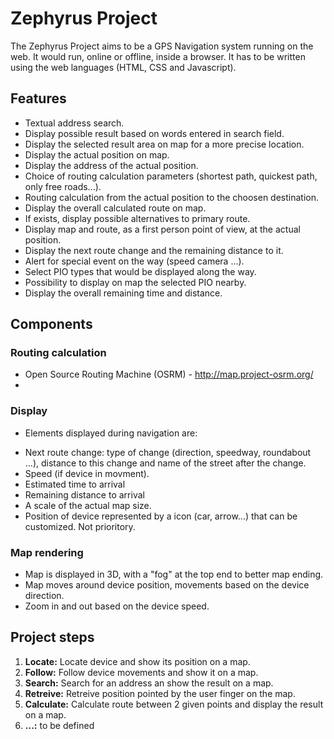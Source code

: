 # Zephyrus Project

The Zephyrus Project aims to be a GPS Navigation system running on the web. It would run, online or offline, inside a browser. It has to be written using the web languages (HTML, CSS and Javascript).

## Features
* Textual address search.
* Display possible result based on words entered in search field.
* Display the selected result area on map for a more precise location.
* Display the actual position on map.
* Display the address of the actual position.
* Choice of routing calculation parameters (shortest path, quickest path, only free roads...).
* Routing calculation from the actual position to the choosen destination.
* Display the overall calculated route on map.
* If exists, display possible alternatives to primary route.
* Display map and route, as a first person point of view, at the actual position.
* Display the next route change and the remaining distance to it.
* Alert for special event on the way (speed camera ...).
* Select PIO types that would be displayed along the way.
* Possibility to display on map the selected PIO nearby.
* Display the overall remaining time and distance.

## Components

### Routing calculation
* Open Source Routing Machine (OSRM) - http://map.project-osrm.org/
* 
### Display
* Elements displayed during navigation are:
+ Next route change: type of change (direction, speedway, roundabout ...), distance to this change and name of the street after the change.
+ Speed (if device in movment).
+ Estimated time to arrival
+ Remaining distance to arrival
+ A scale of the actual map size.
+ Position of device represented by a icon (car, arrow...) that can be customized. Not prioritory.

### Map rendering
* Map is displayed in 3D, with a "fog" at the top end to better map ending.
* Map moves around device position, movements based on the device direction.
* Zoom in and out based on the device speed.

## Project steps

1. **Locate:** Locate device and show its position on a map.
2. **Follow:** Follow device movements and show it on a map.
3. **Search:** Search for an address an show the result on a map.
4. **Retreive:** Retreive position pointed by the user finger on the map.
5. **Calculate:** Calculate route between 2 given points and display the result on a map.
6. **...:** to be defined